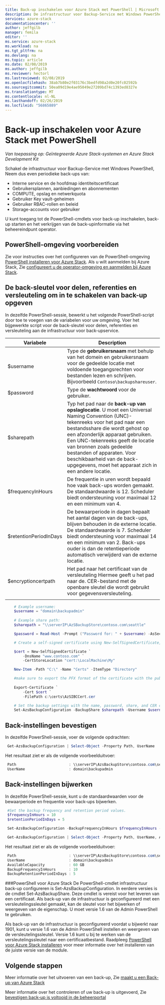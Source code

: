 ```yaml
---
title: Back-up inschakelen voor Azure Stack met PowerShell | Microsoft Docs
description: De infrastructuur voor Backup-Service met Windows PowerShell inschakelen zodat Azure Stack kan worden hersteld als er een storing optreedt.
services: azure-stack
documentationcenter: ''
author: jeffgilb
manager: femila
editor: ''
ms.service: azure-stack
ms.workload: na
ms.tgt_pltfrm: na
ms.devlang: na
ms.topic: article
ms.date: 02/08/2019
ms.author: jeffgilb
ms.reviewer: hectorl
ms.lastreviewed: 02/08/2019
ms.openlocfilehash: 38ab7b80e2f03176c3bedfd98a2d0e20fc02592b
ms.sourcegitcommit: 50ea09d19e4ae95049e27209bd74c1393ed8327e
ms.translationtype: MT
ms.contentlocale: nl-NL
ms.lasthandoff: 02/26/2019
ms.locfileid: "56865889"
---
```

# <a name="enable-backup-for-azure-stack-with-powershell"></a>Back-up inschakelen voor Azure Stack met PowerShell

*Van toepassing op: Geïntegreerde Azure Stack-systemen en Azure Stack Development Kit*

Schakel de infrastructuur voor Backup-Service met Windows PowerShell, Neem dus even periodieke back-ups van:
 - Interne service en de hoofdmap identiteitscertificaat
 - Gebruikersplannen, aanbiedingen en abonnementen
 - COMPUTE, opslag en netwerkquota
 - Gebruiker Key vault-geheimen
 - Gebruiker RBAC-rollen en beleid
 - Storage-accounts voor gebruiker

U kunt toegang tot de PowerShell-cmdlets voor back-up inschakelen, back-up starten en het verkrijgen van de back-upinformatie via het beheereindpunt operator.

## <a name="prepare-powershell-environment"></a>PowerShell-omgeving voorbereiden

Zie voor instructies over het configureren van de PowerShell-omgeving [PowerShell installeren voor Azure Stack](azure-stack-powershell-install.md). Als u wilt aanmelden bij Azure Stack, Zie [configureert u de operator-omgeving en aanmelden bij Azure Stack](azure-stack-powershell-configure-admin.md).

## <a name="provide-the-backup-share-credentials-and-encryption-key-to-enable-backup"></a>De back-sleutel voor delen, referenties en versleuteling om in te schakelen van back-up opgeven

In dezelfde PowerShell-sessie, bewerkt u het volgende PowerShell-script door toe te voegen van de variabelen voor uw omgeving. Voer het bijgewerkte script voor de back-sleutel voor delen, referenties en versleuteling aan de infrastructuur voor back-upservice.

| Variabele        | Description   |
|---              |---                                        |
| $username       | Type de **gebruikersnaam** met behulp van het domein en gebruikersnaam voor de gedeelde locatie met voldoende toegangsrechten voor bestanden lezen en schrijven. Bijvoorbeeld `Contoso\backupshareuser`. |
| $password       | Type de **wachtwoord** voor de gebruiker. |
| $sharepath      | Typ het pad naar de **back-up van opslaglocatie**. U moet een Universal Naming Convention (UNC)-tekenreeks voor het pad naar een bestandsshare die wordt gehost op een afzonderlijk apparaat gebruiken. Een UNC-tekenreeks geeft de locatie van bronnen zoals gedeelde bestanden of apparaten. Voor beschikbaarheid van de back-upgegevens, moet het apparaat zich in een andere locatie. |
| $frequencyInHours | De frequentie in uren wordt bepaald hoe vaak back-ups worden gemaakt. De standaardwaarde is 12. Scheduler biedt ondersteuning voor maximaal 12 en een minimum van 4.|
| $retentionPeriodInDays | De bewaarperiode in dagen bepaalt het aantal dagen van de back-ups, blijven behouden in de externe locatie. De standaardwaarde is 7. Scheduler biedt ondersteuning voor maximaal 14 en een minimum van 2. Back-ups ouder is dan de retentieperiode automatisch verwijderd van de externe locatie.|
| $encryptioncertpath | Het pad naar het certificaat van de versleuteling Hiermee geeft u het pad naar de. CER-bestand met de openbare sleutel die wordt gebruikt voor gegevensversleuteling. |
|     |     |

```powershell
    # Example username:
    $username = "domain\backupadmin"
 
    # Example share path:
    $sharepath = "\\serverIP\AzSBackupStore\contoso.com\seattle"

    $password = Read-Host -Prompt ("Password for: " + $username) -AsSecureString

    # Create a self-signed certificate using New-SelfSignedCertificate, export the public key portion and save it locally.

    $cert = New-SelfSignedCertificate `
        -DnsName "www.contoso.com" `
        -CertStoreLocation "cert:\LocalMachine\My" 

    New-Item -Path "C:\" -Name "Certs" -ItemType "Directory" 

    #make sure to export the PFX format of the certificate with the public and private keys and then delete the certifcate from the local certificate store of the machine where you created the certificate
    
    Export-Certificate `
        -Cert $cert `
        -FilePath c:\certs\AzSIBCCert.cer 

    # Set the backup settings with the name, password, share, and CER certificate file.
    Set-AzsBackupConfiguration -BackupShare $sharepath -Username $username -Password $password -EncryptionCertPath "c:\temp\cert.cer"
```
   
##  <a name="confirm-backup-settings"></a>Back-instellingen bevestigen

In dezelfde PowerShell-sessie, voer de volgende opdrachten:

   ```powershell
    Get-AzsBackupConfiguration | Select-Object -Property Path, UserName
   ```

Het resultaat ziet er als de volgende voorbeelduitvoer:

   ```powershell
    Path                        : \\serverIP\AzsBackupStore\contoso.com\seattle
    UserName                    : domain\backupadmin
   ```

## <a name="update-backup-settings"></a>Back-instellingen bijwerken
In dezelfde PowerShell-sessie, kunt u de standaardwaarden voor de bewaarperiode en frequentie voor back-ups bijwerken. 

   ```powershell
    #Set the backup frequency and retention period values.
    $frequencyInHours = 10
    $retentionPeriodInDays = 5

    Set-AzsBackupConfiguration -BackupFrequencyInHours $frequencyInHours -BackupRetentionPeriodInDays $retentionPeriodInDays

    Get-AzsBackupConfiguration | Select-Object -Property Path, UserName, AvailableCapacity, BackupFrequencyInHours, BackupRetentionPeriodInDays
   ```

Het resultaat ziet er als de volgende voorbeelduitvoer:

   ```powershell
    Path                        : \\serverIP\AzsBackupStore\contoso.com\seattle
    UserName                    : domain\backupadmin
    AvailableCapacity           : 60 GB
    BackupFrequencyInHours      : 10
    BackupRetentionPeriodInDays : 5
   ```

###<a name="azure-stack-powershell"></a>PowerShell voor Azure Stack 
De PowerShell-cmdlet infrastructuur back-up configureren is Set-AzsBackupConfiguration. In eerdere versies is de cmdlet Set-AzsBackupShare. Deze cmdlet is vereist voor het leveren van een certificaat. Als back-up van de infrastructuur is geconfigureerd met een versleutelingssleutel gemaakt, kan de sleutel voor het bijwerken of weergeven van de eigenschap. U moet versie 1.6 van de Admin PowerShell te gebruiken. 

Als back-up van de infrastructuur is geconfigureerd voordat u bijwerkt naar 1901, kunt u versie 1.6 van de Admin PowerShell instellen en weergeven van de versleutelingssleutel. Versie 1.6 kunt u bij te werken van de versleutelingssleutel naar een certificaatbestand.
Raadpleeg [PowerShell voor Azure Stack installeren](azure-stack-powershell-install.md) voor meer informatie over het installeren van de juiste versie van de module. 


## <a name="next-steps"></a>Volgende stappen

Meer informatie over het uitvoeren van een back-up, Zie [maakt u een Back-up van Azure Stack](azure-stack-backup-back-up-azure-stack.md)

Meer informatie over het controleren of uw back-up is uitgevoerd, Zie [bevestigen back-up is voltooid in de beheerportal](azure-stack-backup-back-up-azure-stack.md)
